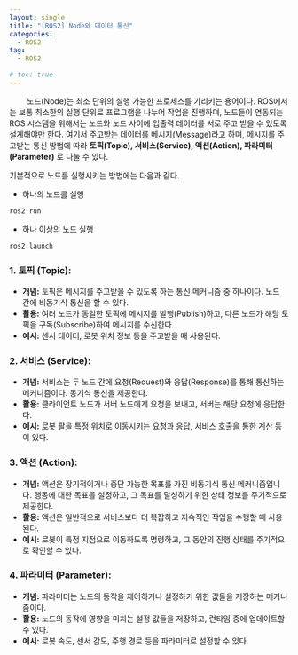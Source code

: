 ```yaml
---
layout: single
title: "[ROS2] Node와 데이터 통신"
categories:
  - ROS2
tag:
  - ROS2

# toc: true
---
```


 &nbsp;&nbsp;&nbsp;&nbsp;&nbsp;&nbsp;&nbsp;&nbsp;노드(Node)는 최소 단위의 실행 가능한 프로세스를 가리키는 용어이다. ROS에서는 보통 최소한의 실행 단위로 프로그램을 나누어 작업을 진행하며, 노드들이 연동되는 ROS 시스템을 위해서는 노드와 노드 사이에 입출력 데이터를 서로 주고 받을 수 있도록 설계해야만 한다. 여기서 주고받는 데이터를 메시지(Message)라고 하며, 메시지를 주고받는 통신 방법에 따라 **토픽(Topic), 서비스(Service), 액션(Action), 파라미터(Parameter)** 로 나눌 수 있다.

기본적으로 노드를 실행시키는 방법에는 다음과 같다.
- 하나의 노드를 실행
```bash
ros2 run
```
- 하나 이상의 노드 실행
```bash
ros2 launch
```


### 1. 토픽 (Topic):
- **개념:** 토픽은 메시지를 주고받을 수 있도록 하는 통신 메커니즘 중 하나이다. 노드 간에 비동기식 통신을 할 수 있다.
- **활용:** 여러 노드가 동일한 토픽에 메시지를 발행(Publish)하고, 다른 노드가 해당 토픽을 구독(Subscribe)하여 메시지를 수신한다.
- **예시:** 센서 데이터, 로봇 위치 정보 등을 주고받을 때 사용된다.

### 2. 서비스 (Service):
- **개념:** 서비스는 두 노드 간에 요청(Request)와 응답(Response)를 통해 통신하는 메커니즘이다. 동기식 통신을 제공한다.
- **활용:** 클라이언트 노드가 서버 노드에게 요청을 보내고, 서버는 해당 요청에 응답한다.
- **예시:** 로봇 팔을 특정 위치로 이동시키는 요청과 응답, 서비스 호출을 통한 계산 등이 있다.

### 3. 액션 (Action):
- **개념:** 액션은 장기적이거나 중단 가능한 목표를 가진 비동기식 통신 메커니즘입니다. 행동에 대한 목표를 설정하고, 그 목표를 달성하기 위한 상태 정보를 주기적으로 제공한다.
- **활용:** 액션은 일반적으로 서비스보다 더 복잡하고 지속적인 작업을 수행할 때 사용된다.
- **예시:** 로봇이 특정 지점으로 이동하도록 명령하고, 그 동안의 진행 상태를 주기적으로 확인할 수 있다.

### 4. 파라미터 (Parameter):
- **개념:** 파라미터는 노드의 동작을 제어하거나 설정하기 위한 값들을 저장하는 메커니즘이다.
- **활용:** 노드의 동작에 영향을 미치는 설정 값들을 저장하고, 런타임 중에 업데이트할 수 있다.
- **예시:** 로봇 속도, 센서 감도, 주행 경로 등을 파라미터로 설정할 수 있다.